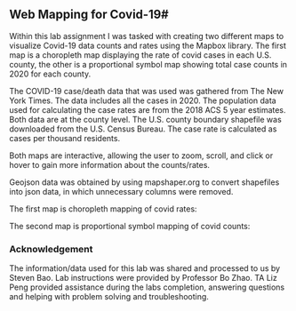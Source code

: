 ## Web Mapping for Covid-19#

Within this lab assignment I was tasked with creating two different maps to visualize Covid-19 data counts and rates using the Mapbox library. The first map is a choropleth map displaying the rate of covid cases in each U.S. county, the other is a proportional symbol map showing total case counts in 2020 for each county. 

The COVID-19 case/death data that was used was gathered from The New York Times. The data includes all the cases in 2020. The population data used for calculating the case rates are from the 2018 ACS 5 year estimates. Both data are at the county level. The U.S. county boundary shapefile was downloaded from the U.S. Census Bureau. The case rate is calculated as cases per thousand residents.

Both maps are interactive, allowing the user to zoom, scroll, and click or hover to gain more information about the counts/rates. 

Geojson data was obtained by using mapshaper.org to convert shapefiles into json data, in which unnecessary columns were removed. 

The first map is choropleth mapping of covid rates: <a href=''> </a>

The second map is proportional symbol mapping of covid counts: <a href=''> </a>

### Acknowledgement
The information/data used for this lab was shared and processed to us by Steven Bao. Lab instructions were provided by Professor Bo Zhao. TA Liz Peng provided assistance during the labs completion, answering questions and helping with problem solving and troubleshooting.